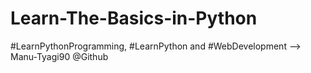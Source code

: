 # Learn-The-Basics-in-Python
#LearnPythonProgramming, #LearnPython and #WebDevelopment --> Manu-Tyagi90 @Github
